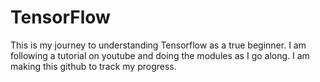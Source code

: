 # TensorFlow

This is my journey to understanding Tensorflow as a true beginner. I am following a tutorial on youtube and doing the modules as I go along. I am making this github to track my progress.
